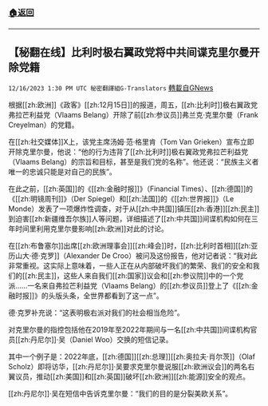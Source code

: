###  [:house:返回](README.md)
---


## 【秘翻在线】比利时极右翼政党将中共间谍克里尔曼开除党籍
`12/16/2023 1:30 PM UTC 秘密翻譯組G-Translators` [轉載自GNews](https://gnews.org/articles/2117511)

根据[[zh:欧洲]]《政客》[[zh:12月15日]]的报道，周五，[[zh:比利时]]极右翼政党弗拉芒利益党（Vlaams Belang）开除了前[[zh:参议员]]弗兰克·克里尔曼（Frank Creyelman）的党籍。

在[[zh:社交媒体]]X上，该党主席汤姆·范·格里肯（Tom Van Grieken）宣布立即开除克里尔曼，他说：“他的行为违背了[[zh:比利时]]极右翼政党弗拉芒利益党（Vlaams Belang）的宗旨和目标，甚至是我们党的名称”。他还说：“民族主义者唯一的忠诚只能是对自己的民族”。

在此之前，[[zh:英国]]的《[[zh:金融时报]]》（Financial Times）、[[zh:德国]]的《[[zh:明镜周刊]]》（Der Spiegel）和[[zh:法国]]的《[[zh:世界报]]》（Le Monde）发表了一项爆炸性调查，对于从[[zh:中共国]]镇压[[zh:香港]][[zh:民主]]到迫害[[zh:新疆维吾尔族]]人等问题，详细描述了[[zh:中共国]]间谍机构如何在三年时间里利用克里尔曼影响[[zh:欧洲]]对此的讨论。

在[[zh:布鲁塞尔]]出席[[zh:欧洲理事会]][[zh:峰会]]时，[[zh:比利时首相]][[zh:亚历山大·德·克罗]]（Alexander De Croo）被问及这份报告，他对记者说：“我对此非常重视。这实际上意味着，一些人正在从内部破坏我们的繁荣、我们的安全和我们的[[zh:民主]]，这些人来自我们[[zh:国家]]议会和[[zh:参议院]]中的一个党派......一名来自弗拉芒利益党（Vlaams Belang）的[[zh:参议员]]登上了《[[zh:金融时报]]》的头版头条，全世界都看到了这一点”。

德·克罗补充说：“这表明极右派对我们的社会相当危险”。

对克里尔曼的指控包括他在2019年至2022年期间与一名[[zh:中共国]]间谍机构官员[[zh:丹尼尔]]·吴（Daniel Woo）交换的短信记录。

其中一个例子是：2022年底，[[zh:德国]][[zh:总理]][[zh:奥拉夫·肖尔茨]]（Olaf Scholz）即将访华，[[zh:丹尼尔]]·吴要求克里尔曼说服[[zh:欧洲议会]]的两名右翼议员，推动[[zh:美国]]和[[zh:英国]]破坏[[zh:欧洲]][[zh:能源]]安全的观点。

[[zh:丹尼尔]]·吴在短信中告诉克里尔曼：“我们的目的是分裂美欧关系”。
